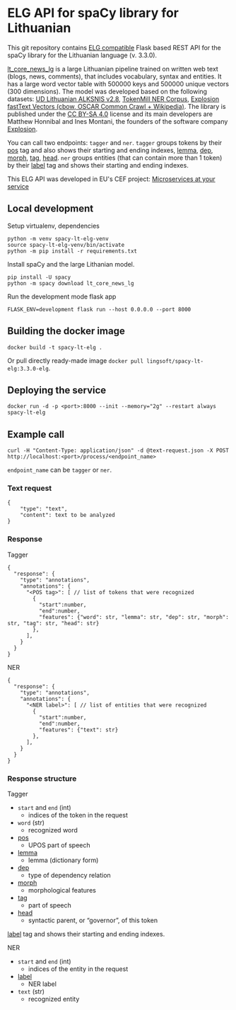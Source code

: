 # ELG API for spaCy library for Lithuanian

This git repository contains [ELG compatible](https://european-language-grid.readthedocs.io/en/stable/all/A3_API/LTInternalAPI.html) Flask based REST API for the spaCy library for the Lithuanian language (v. 3.3.0).

[lt_core_news_lg](https://spacy.io/models/lt#lt_core_news_lg) is a large Lithuanian pipeline trained on written web text (blogs, news, comments), that includes vocabulary, syntax and entities. It has a large word vector table with 500000 keys and 500000 unique vectors (300 dimensions). The model was developed based on the following datasets: [UD Lithuanian ALKSNIS v2.8](https://github.com/UniversalDependencies/UD_Lithuanian-ALKSNIS), [TokenMill NER Corpus](https://www.tokenmill.lt/), [Explosion fastText Vectors (cbow, OSCAR Common Crawl + Wikipedia)](https://spacy.io/). The library is published under the [CC BY-SA 4.0](https://creativecommons.org/licenses/by-sa/4.0/) license and its main developers are Matthew Honnibal and Ines Montani, the founders of the software company [Explosion](https://explosion.ai/).

You can call two endpoints: `tagger` and `ner`. `tagger` groups tokens by their [pos](https://spacy.io/api/morphologizer) tag and also shows their starting and ending indexes, [lemma](https://spacy.io/api/lemmatizer), [dep](https://spacy.io/api/dependencyparser), [morph](https://spacy.io/api/morphologizer), [tag](https://spacy.io/api/tagger), [head](https://spacy.io/api/dependencyparser). `ner` groups entities (that can contain more than 1 token) by their [label](https://spacy.io/usage/linguistic-features#named-entities) tag and shows their starting and ending indexes.

This ELG API was developed in EU's CEF project: [Microservices at your service](https://www.lingsoft.fi/en/microservices-at-your-service-bridging-gap-between-nlp-research-and-industry)

## Local development

Setup virtualenv, dependencies
```
python -m venv spacy-lt-elg-venv
source spacy-lt-elg-venv/bin/activate
python -m pip install -r requirements.txt
```

Install spaCy and the large Lithanian model.

```
pip install -U spacy
python -m spacy download lt_core_news_lg
```

Run the development mode flask app
```
FLASK_ENV=development flask run --host 0.0.0.0 --port 8000
```

## Building the docker image

```
docker build -t spacy-lt-elg .
```

Or pull directly ready-made image `docker pull lingsoft/spacy-lt-elg:3.3.0-elg`.

## Deploying the service

```
docker run -d -p <port>:8000 --init --memory="2g" --restart always spacy-lt-elg
```

## Example call

```
curl -H "Content-Type: application/json" -d @text-request.json -X POST http://localhost:<port>/process/<endpoint_name>
```
`endpoint_name` can be `tagger` or `ner`. 


### Text request

```
{
    "type": "text",
    "content": text to be analyzed
}
```

### Response

Tagger

```
{
  "response": {
    "type": "annotations",
    "annotations": {
      "<POS tag>": [ // list of tokens that were recognized
        {
          "start":number,
          "end":number,
          "features": {"word": str, "lemma": str, "dep": str, "morph": str, "tag": str, "head": str}
        },
      ],
    }
  }
}
```

NER

```
{
  "response": {
    "type": "annotations",
    "annotations": {
      "<NER label>": [ // list of entities that were recognized
        {
          "start":number,
          "end":number,
          "features": {"text": str}
        },
      ],
    }
  }
}
```

### Response structure

Tagger
- `start` and `end` (int)
  - indices of the token in the request
- `word` (str)
  - recognized word
- [pos](https://spacy.io/api/morphologizer)
  - UPOS part of speech
- [lemma](https://spacy.io/api/lemmatizer)
  - lemma (dictionary form)
- [dep](https://spacy.io/api/dependencyparser)
  - type of dependency relation
- [morph](https://spacy.io/api/morphologizer)
  - morphological features
- [tag](https://spacy.io/api/tagger)
  - part of speech
- [head](https://spacy.io/api/dependencyparser)
  - syntactic parent, or “governor”, of this token

 [label](https://spacy.io/usage/linguistic-features#named-entities) tag and shows their starting and ending indexes.

NER
- `start` and `end` (int)
  - indices of the entity in the request
- [label](https://spacy.io/usage/linguistic-features#named-entities)
  - NER label
- `text` (str)
  - recognized entity
